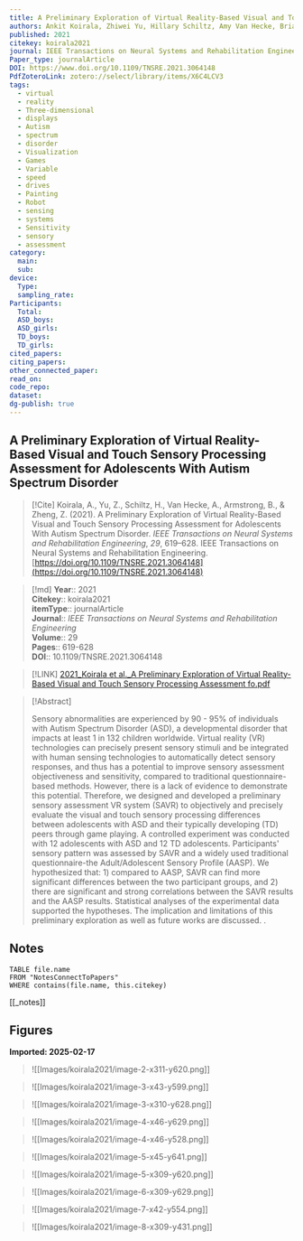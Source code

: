 ```yaml
---
title: A Preliminary Exploration of Virtual Reality-Based Visual and Touch Sensory Processing Assessment for Adolescents With Autism Spectrum Disorder
authors: Ankit Koirala, Zhiwei Yu, Hillary Schiltz, Amy Van Hecke, Brian Armstrong, Zhi Zheng
published: 2021
citekey: koirala2021
journal: IEEE Transactions on Neural Systems and Rehabilitation Engineering
Paper_type: journalArticle
DOI: https://www.doi.org/10.1109/TNSRE.2021.3064148
PdfZoteroLink: zotero://select/library/items/X6C4LCV3
tags:
  - virtual
  - reality
  - Three-dimensional
  - displays
  - Autism
  - spectrum
  - disorder
  - Visualization
  - Games
  - Variable
  - speed
  - drives
  - Painting
  - Robot
  - sensing
  - systems
  - Sensitivity
  - sensory
  - assessment
category:
  main: 
  sub: 
device:
  Type: 
  sampling_rate: 
Participants:
  Total: 
  ASD_boys: 
  ASD_girls: 
  TD_boys: 
  TD_girls: 
cited_papers: 
citing_papers: 
other_connected_paper: 
read_on: 
code_repo: 
dataset: 
dg-publish: true
---
```


## A Preliminary Exploration of Virtual Reality-Based Visual and Touch Sensory Processing Assessment for Adolescents With Autism Spectrum Disorder

> [!Cite]
> Koirala, A., Yu, Z., Schiltz, H., Van Hecke, A., Armstrong, B., & Zheng, Z. (2021). A Preliminary Exploration of Virtual Reality-Based Visual and Touch Sensory Processing Assessment for Adolescents With Autism Spectrum Disorder. _IEEE Transactions on Neural Systems and Rehabilitation Engineering_, _29_, 619–628. IEEE Transactions on Neural Systems and Rehabilitation Engineering. [https://doi.org/10.1109/TNSRE.2021.3064148](https://doi.org/10.1109/TNSRE.2021.3064148)


>[!md]
> **Year**:: 2021   
> **Citekey**:: koirala2021  
> **itemType**:: journalArticle  
> **Journal**:: *IEEE Transactions on Neural Systems and Rehabilitation Engineering*  
> **Volume**:: 29   
> **Pages**:: 619-628  
> **DOI**:: 10.1109/TNSRE.2021.3064148    

> [!LINK] 
> [2021_Koirala et al._A Preliminary Exploration of Virtual Reality-Based Visual and Touch Sensory Processing Assessment fo.pdf](zotero://select/library/items/4S3UXRH3)

> [!Abstract]
>
> Sensory abnormalities are experienced by 90 - 95% of individuals with Autism Spectrum Disorder (ASD), a developmental disorder that impacts at least 1 in 132 children worldwide. Virtual reality (VR) technologies can precisely present sensory stimuli and be integrated with human sensing technologies to automatically detect sensory responses, and thus has a potential to improve sensory assessment objectiveness and sensitivity, compared to traditional questionnaire-based methods. However, there is a lack of evidence to demonstrate this potential. Therefore, we designed and developed a preliminary sensory assessment VR system (SAVR) to objectively and precisely evaluate the visual and touch sensory processing differences between adolescents with ASD and their typically developing (TD) peers through game playing. A controlled experiment was conducted with 12 adolescents with ASD and 12 TD adolescents. Participants' sensory pattern was assessed by SAVR and a widely used traditional questionnaire-the Adult/Adolescent Sensory Profile (AASP). We hypothesized that: 1) compared to AASP, SAVR can find more significant differences between the two participant groups, and 2) there are significant and strong correlations between the SAVR results and the AASP results. Statistical analyses of the experimental data supported the hypotheses. The implication and limitations of this preliminary exploration as well as future works are discussed.
>.
> 


## Notes

```dataview 
TABLE file.name 
FROM "NotesConnectToPapers" 
WHERE contains(file.name, this.citekey)
```

[[_notes]]

## Figures

**Imported: 2025-02-17**

> ![[Images/koirala2021/image-2-x311-y620.png]]

> ![[Images/koirala2021/image-3-x43-y599.png]]

> ![[Images/koirala2021/image-3-x310-y628.png]]

> ![[Images/koirala2021/image-4-x46-y629.png]]

> ![[Images/koirala2021/image-4-x46-y528.png]]

> ![[Images/koirala2021/image-5-x45-y641.png]]

> ![[Images/koirala2021/image-5-x309-y620.png]]

> ![[Images/koirala2021/image-6-x309-y629.png]]

> ![[Images/koirala2021/image-7-x42-y554.png]]

> ![[Images/koirala2021/image-8-x309-y431.png]]